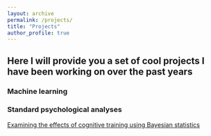 ```yaml
---
layout: archive
permalink: /projects/
title: "Projects"
author_profile: true
---
```


## Here I will provide you a set of cool projects I have been working on over the past years

### Machine learning

### Standard psychological analyses
[Examining the effects of cognitive training using Bayesian statistics](https://danielfellman.github.io/machine-learning/bayes)
